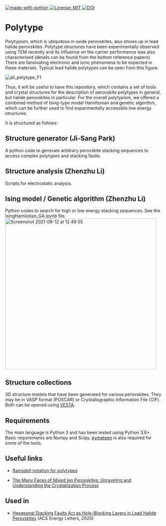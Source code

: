 [![made-with-python](https://img.shields.io/badge/Made%20with-Python-1f425f.svg)](https://www.python.org/)
[![License: MIT](https://img.shields.io/badge/License-MIT-yellow.svg)](https://opensource.org/licenses/MIT)
[![DOI](https://zenodo.org/badge/258219170.svg)](https://zenodo.org/badge/latestdoi/258219170)

# Polytype

Polytypism, which is ubiquitous in oxide perovskites, also shows up in lead halide perovskites. Polytype structures have been experimentally observed using TEM recently and its influence on the carrier performance was also characterised (details can be found from the bottom reference papers). There are fansinating electronic and ionic phenomena to be expected in these materials. Typical lead halide polytypes can be seen from this figure:

![all_polytype_F1](https://user-images.githubusercontent.com/25340554/129134302-8d062153-55fe-4c4a-b642-4abf76af5481.png)

Thus, it will be useful to have this repository, which contains a set of tools and crystal structures for the description of perovskite polytypes in general, but halide perovskites in particular. For the overall polytypism, we offered a combined method of Ising-type model Hamiltonian and genetic algorithm, which can be further used to find experimentally accessible low energy structures.

It is structured as follows:
## Structure generator (Ji-Sang Park)

A python code to generate arbitrary perovskite stacking sequences to access complex polytypes and stacking faults.  
 
## Structure analysis (Zhenzhu Li)
 
Scripts for electrostatic analysis. 

## Ising model / Genetic algorithm (Zhenzhu Li)
 
Python codes to search for high or low energy stacking sequences. See the IsingHamilotian_GA.ipynb file.
<img width="487" alt="Screenshot 2021-08-12 at 12 49 05" src="https://user-images.githubusercontent.com/25340554/129135605-f54948a6-2106-43e2-a953-fcd64e15ff0f.png">


## Structure collections
 
3D structure models that have been generated for various perovskites. They may be in VASP format (POSCAR) or Crystallographic Information File (CIF). Both can be opened using [VESTA](http://jp-minerals.org/vesta/en/).

Requirements
------------

The main language is Python 3 and has been tested using Python 3.6+. Basic requirements are Numpy and Scipy. [pymatgen](www.pymatgen.org) is also required for some of the tools.

Useful links
------------

* [Ramsdell notation for polytypes](https://www.tf.uni-kiel.de/matwis/amat/semi_en/kap_a/basics/ba_1_1.html)

* [The Many Faces of Mixed Ion Perovskites: Unraveling and Understanding the Crystallization Process](https://pubs.acs.org/doi/abs/10.1021/acsenergylett.7b00981) 

Used in
------------

* [Hexagonal Stacking Faults Act as Hole-Blocking Layers in Lead Halide Perovskites](https://pubs.acs.org/doi/10.1021/acsenergylett.0c01124) (ACS Energy Letters, 2020)
